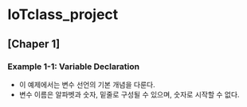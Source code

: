 # IoTclass_project

## [Chaper 1]

### Example 1-1: Variable Declaration
- 이 예제에서는 변수 선언의 기본 개념을 다룬다.
- 변수 이름은 알파벳과 숫자, 밑줄로 구성될 수 있으며, 숫자로 시작할 수 없다.